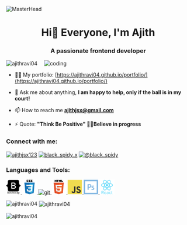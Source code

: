 ![MasterHead](https://camo.githubusercontent.com/48ec00ed4c84e771db4a1db90b56352923a8d644452a32b434d68e97006c9337/68747470733a2f2f63686b736b696c6c732e636f6d2f77702d636f6e74656e742f75706c6f6164732f323032302f30342f504e432d416e696d617465642d42616e6e6572732e676966)
<h1 align="center">Hi👋 Everyone, I'm Ajith</h1>
<h3 align="center">A passionate frontend developer</h3>
<img align="right" alt="coding" width="400" src="https://camo.githubusercontent.com/e4a569755580f96dce0e6d65bc761e0d9aef0fecae524ec73a1b0be60fc934fa/68747470733a2f2f7777772e6d79676f2e67652f75706c6f6164732f626c6f672f313538343032333739352e6a7067" >

<p align="left"> <img src="https://komarev.com/ghpvc/?username=ajithravi04&label=Profile%20views&color=0e75b6&style=flat" alt="ajithravi04" /> </p>

- 👨‍💻 My portfolio: [https://ajithravi04.github.io/portfolio/](https://ajithravi04.github.io/portfolio/)

- 💬 Ask me about anything, **I am happy to help, only if the ball is in my court!**

- 📫 How to reach me **ajithjsx@gmail.com**

- ⚡ Quote: **"Think Be Positive" 💪🏼Believe in progress**

<h3 align="left">Connect with me:</h3>
<p align="left">
<a href="https://linkedin.com/in/ajithjsx123" target="blank"><img align="center" src="https://raw.githubusercontent.com/rahuldkjain/github-profile-readme-generator/master/src/images/icons/Social/linked-in-alt.svg" alt="ajithjsx123" height="30" width="40" /></a>
<a href="https://instagram.com/black_spidy_x" target="blank"><img align="center" src="https://raw.githubusercontent.com/rahuldkjain/github-profile-readme-generator/master/src/images/icons/Social/instagram.svg" alt="black_spidy_x" height="30" width="40" /></a>
<a href="https://www.youtube.com/c/@black_spidy" target="blank"><img align="center" src="https://raw.githubusercontent.com/rahuldkjain/github-profile-readme-generator/master/src/images/icons/Social/youtube.svg" alt="@black_spidy" height="30" width="40" /></a>
</p>

<h3 align="left">Languages and Tools:</h3>
<p align="left"> <a href="https://getbootstrap.com" target="_blank" rel="noreferrer"> <img src="https://raw.githubusercontent.com/devicons/devicon/master/icons/bootstrap/bootstrap-plain-wordmark.svg" alt="bootstrap" width="40" height="40"/> </a> <a href="https://www.w3schools.com/css/" target="_blank" rel="noreferrer"> <img src="https://raw.githubusercontent.com/devicons/devicon/master/icons/css3/css3-original-wordmark.svg" alt="css3" width="40" height="40"/> </a> <a href="https://git-scm.com/" target="_blank" rel="noreferrer"> <img src="https://www.vectorlogo.zone/logos/git-scm/git-scm-icon.svg" alt="git" width="40" height="40"/> </a> <a href="https://www.w3.org/html/" target="_blank" rel="noreferrer"> <img src="https://raw.githubusercontent.com/devicons/devicon/master/icons/html5/html5-original-wordmark.svg" alt="html5" width="40" height="40"/> </a> <a href="https://developer.mozilla.org/en-US/docs/Web/JavaScript" target="_blank" rel="noreferrer"> <img src="https://raw.githubusercontent.com/devicons/devicon/master/icons/javascript/javascript-original.svg" alt="javascript" width="40" height="40"/> </a> <a href="https://www.photoshop.com/en" target="_blank" rel="noreferrer"> <img src="https://raw.githubusercontent.com/devicons/devicon/master/icons/photoshop/photoshop-line.svg" alt="photoshop" width="40" height="40"/> </a> <a href="https://reactjs.org/" target="_blank" rel="noreferrer"> <img src="https://raw.githubusercontent.com/devicons/devicon/master/icons/react/react-original-wordmark.svg" alt="react" width="40" height="40"/> </a> </p>

<p><img align="left" src="https://github-readme-stats.vercel.app/api/top-langs?username=ajithravi04&show_icons=true&locale=en&layout=compact" alt="ajithravi04" /></p>

<p>&nbsp;<img align="center" src="https://github-readme-stats.vercel.app/api?username=ajithravi04&show_icons=true&locale=en" alt="ajithravi04" /></p>

<p><img align="center" src="https://github-readme-streak-stats.herokuapp.com/?user=ajithravi04&" alt="ajithravi04" /></p>


